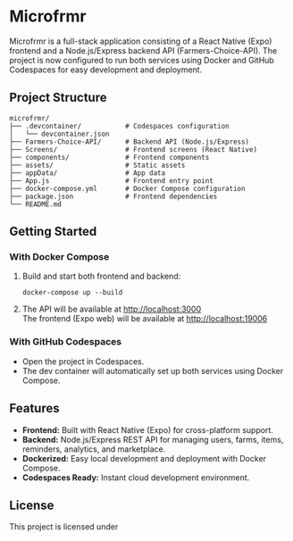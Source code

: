 # Microfrmr

Microfrmr is a full-stack application consisting of a React Native (Expo) frontend and a Node.js/Express backend API (Farmers-Choice-API). The project is now configured to run both services using Docker and GitHub Codespaces for easy development and deployment.

## Project Structure

```
microfrmr/
├── .devcontainer/           # Codespaces configuration
│   └── devcontainer.json
├── Farmers-Choice-API/      # Backend API (Node.js/Express)
├── Screens/                 # Frontend screens (React Native)
├── components/              # Frontend components
├── assets/                  # Static assets
├── appData/                 # App data
├── App.js                   # Frontend entry point
├── docker-compose.yml       # Docker Compose configuration
├── package.json             # Frontend dependencies
└── README.md
```

## Getting Started

### With Docker Compose

1. Build and start both frontend and backend:
   ```
   docker-compose up --build
   ```

2. The API will be available at [http://localhost:3000](http://localhost:3000)  
   The frontend (Expo web) will be available at [http://localhost:19006](http://localhost:19006)

### With GitHub Codespaces

- Open the project in Codespaces.  
- The dev container will automatically set up both services using Docker Compose.

## Features

- **Frontend:** Built with React Native (Expo) for cross-platform support.
- **Backend:** Node.js/Express REST API for managing users, farms, items, reminders, analytics, and marketplace.
- **Dockerized:** Easy local development and deployment with Docker Compose.
- **Codespaces Ready:** Instant cloud development environment.

## License

This project is licensed under